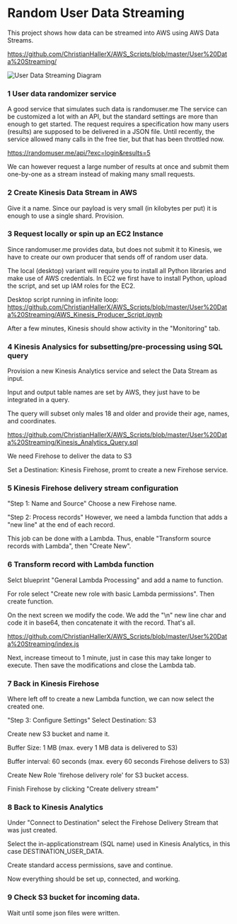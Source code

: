 # Random User Data Streaming

This project shows how data can be streamed into AWS using AWS Data Streams.

https://github.com/ChristianHallerX/AWS_Scripts/blob/master/User%20Data%20Streaming/

![User Data Streaming Diagram](/Randomuser_Stream.png "User Data Streaming Diagram")



### 1 User data randomizer service

A good service that simulates such data is randomuser.me The service can be customized a lot with an API, but the standard settings are more than enough to get started.
The request requires a specification how many users (results) are supposed to be delivered in a JSON file.
Until recently, the service allowed many calls in the free tier, but that has been throttled now.

https://randomuser.me/api/?exc=login&results=5

We can however request a large number of results at once and submit them one-by-one as a stream instead of making many small requests.




### 2 Create Kinesis Data Stream in AWS

Give it a name. Since our payload is very small (in kilobytes per put) it is enough to use a single shard. Provision.




### 3 Request locally or spin up an EC2 Instance

Since randomuser.me provides data, but does not submit it to Kinesis, we have to create our own producer that sends off of random user data.

The local (desktop) variant will require you to install all Python libraries and make use of AWS credentials. In EC2 we first have to install Python, upload the script, and set up IAM roles for the EC2.

Desktop script running in infinite loop: https://github.com/ChristianHallerX/AWS_Scripts/blob/master/User%20Data%20Streaming/AWS_Kinesis_Producer_Script.ipynb

After a few minutes, Kinesis should show activity in the "Monitoring" tab.




### 4 Kinesis Analysics for subsetting/pre-processing using SQL query

Provision a new Kinesis Analytics service and select the Data Stream as input.

Input and output table names are set by AWS, they just have to be integrated in a query.

The query will subset only males 18 and older and provide their age, names, and coordinates.

https://github.com/ChristianHallerX/AWS_Scripts/blob/master/User%20Data%20Streaming/Kinesis_Analytics_Query.sql

We need Firehose to deliver the data to S3

Set a Destination: Kinesis Firehose, promt to create a new Firehose service.




### 5 Kinesis Firehose delivery stream configuration

"Step 1: Name and Source" Choose a new Firehose name.

"Step 2: Process records" However, we need a lambda function that adds a "new line" at the end of each record.

This job can be done with a Lambda. Thus, enable "Transform source records with Lambda", then "Create New".




### 6 Transform record with Lambda function

Selct blueprint "General Lambda Processing" and add a name to function.

For role select "Create new role with basic Lambda permissions". Then create function.

On the next screen we modify the code. We add the "\n" new line char and code it in base64, then concatenate it with the record. That's all.

https://github.com/ChristianHallerX/AWS_Scripts/blob/master/User%20Data%20Streaming/index.js

Next, increase timeout to 1 minute, just in case this may take longer to execute. Then save the modifications and close the Lambda tab.




### 7 Back in Kinesis Firehose

Where left off to create a new Lambda function, we can now select the created one.

"Step 3: Configure Settings" Select Destination: S3

Create new S3 bucket and name it.

Buffer Size: 1 MB (max. every 1 MB data is delivered to S3)

Buffer interval: 60 seconds (max. every 60 seconds Firehose delivers to S3)

Create New Role 'firehose delivery role' for S3 bucket access.

Finish Firehose by clicking "Create delivery stream"




### 8 Back to Kinesis Analytics

Under "Connect to Destination" select the Firehose Delivery Stream that was just created.

Select the in-applicationstream (SQL name) used in Kinesis Analytics, in this case DESTINATION_USER_DATA.

Create standard access permissions, save and continue.

Now everything should be set up, connected, and working.


### 9 Check S3 bucket for incoming data.

Wait until some json files were written.
